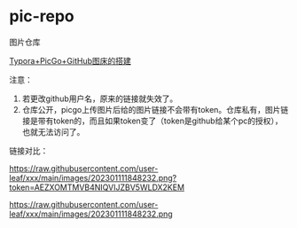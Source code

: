 # pic-repo
图片仓库

[Typora+PicGo+GitHub图床的搭建](https://www.pudn.com/news/63119d4188df2007aa0e6f70.html)

注意：
1. 若更改github用户名，原来的链接就失效了。
2. 仓库公开，picgo上传图片后给的图片链接不会带有token。仓库私有，图片链接是带有token的，而且如果token变了（token是github给某个pc的授权），也就无法访问了。

链接对比：

https://raw.githubusercontent.com/user-leaf/xxx/main/images/202301111848232.png?token=AEZXOMTMVB4NIQVIJZBV5WLDX2KEM

https://raw.githubusercontent.com/user-leaf/xxx/main/images/202301111848232.png
